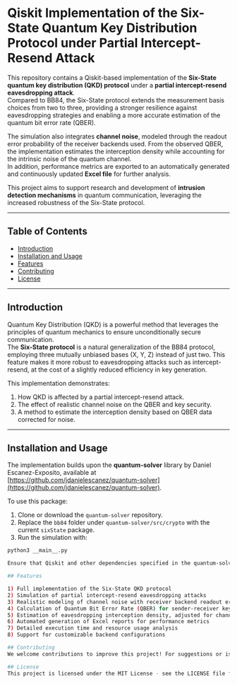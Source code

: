 # Qiskit Implementation of the Six-State Quantum Key Distribution Protocol under Partial Intercept-Resend Attack  

This repository contains a Qiskit-based implementation of the **Six-State quantum key distribution (QKD) protocol** under a **partial intercept-resend eavesdropping attack**.  
Compared to BB84, the Six-State protocol extends the measurement basis choices from two to three, providing a stronger resilience against eavesdropping strategies and enabling a more accurate estimation of the quantum bit error rate (QBER).  

The simulation also integrates **channel noise**, modeled through the readout error probability of the receiver backends used. From the observed QBER, the implementation estimates the interception density while accounting for the intrinsic noise of the quantum channel.  
In addition, performance metrics are exported to an automatically generated and continuously updated **Excel file** for further analysis.  

This project aims to support research and development of **intrusion detection mechanisms** in quantum communication, leveraging the increased robustness of the Six-State protocol.  

---

## Table of Contents
- [Introduction](#introduction)
- [Installation and Usage](#installation-and-usage)
- [Features](#features)
- [Contributing](#contributing)
- [License](#license)

---

## Introduction
Quantum Key Distribution (QKD) is a powerful method that leverages the principles of quantum mechanics to ensure unconditionally secure communication.  
The **Six-State protocol** is a natural generalization of the BB84 protocol, employing three mutually unbiased bases (X, Y, Z) instead of just two. This feature makes it more robust to eavesdropping attacks such as intercept-resend, at the cost of a slightly reduced efficiency in key generation.  

This implementation demonstrates:  
1. How QKD is affected by a partial intercept-resend attack.  
2. The effect of realistic channel noise on the QBER and key security.  
3. A method to estimate the interception density based on QBER data corrected for noise.  

---

## Installation and Usage
The implementation builds upon the **quantum-solver** library by Daniel Escanez-Exposito, available at [https://github.com/jdanielescanez/quantum-solver](https://github.com/jdanielescanez/quantum-solver).  

To use this package:  
1. Clone or download the `quantum-solver` repository.  
2. Replace the `bb84` folder under `quantum-solver/src/crypto` with the current `sixState` package.  
3. Run the simulation with:  

```bash
python3 __main__.py

Ensure that Qiskit and other dependencies specified in the quantum-solver repository are installed.

## Features

1) Full implementation of the Six-State QKD protocol
2) Simulation of partial intercept-resend eavesdropping attacks
3) Realistic modeling of channel noise with receiver backend readout error probabilities
4) Calculation of Quantum Bit Error Rate (QBER) for sender-receiver key comparison
5) Estimation of eavesdropping interception density, adjusted for channel noise
6) Automated generation of Excel reports for performance metrics
7) Detailed execution time and resource usage analysis
8) Support for customizable backend configurations

## Contributing
We welcome contributions to improve this project! For suggestions or issues, please contact francesco.fiorini@phd.unipi.it.

## License
This project is licensed under the MIT License - see the LICENSE file for details.
